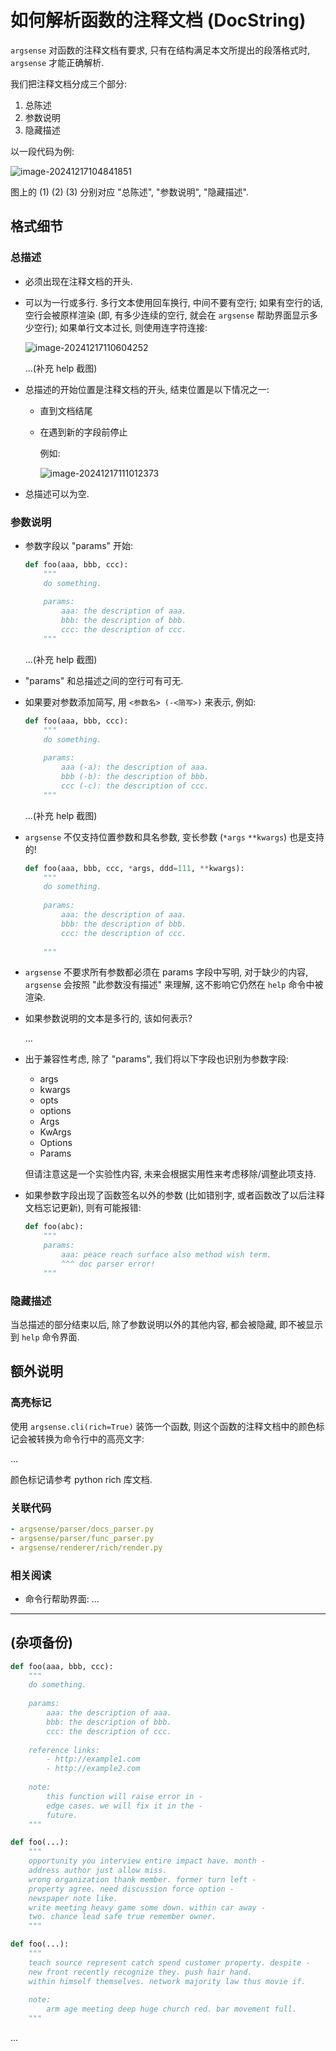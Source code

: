 # 如何解析函数的注释文档 (DocString)

`argsense` 对函数的注释文档有要求, 只有在结构满足本文所提出的段落格式时, `argsense` 才能正确解析.

我们把注释文档分成三个部分:

1. 总陈述
2. 参数说明
3. 隐藏描述

以一段代码为例:

![image-20241217104841851](.assets/image-20241217104841851.png)

图上的 (1) (2) (3) 分别对应 "总陈述", "参数说明", "隐藏描述".

## 格式细节

### 总描述

- 必须出现在注释文档的开头.

- 可以为一行或多行. 多行文本使用回车换行, 中间不要有空行; 如果有空行的话, 空行会被原样渲染 (即, 有多少连续的空行, 就会在 `argsense` 帮助界面显示多少空行); 如果单行文本过长, 则使用连字符连接:

  ![image-20241217110604252](.assets/image-20241217110604252.png)

  ...(补充 help 截图)

- 总描述的开始位置是注释文档的开头, 结束位置是以下情况之一:

  - 直到文档结尾

  - 在遇到新的字段前停止

    例如:

    ![image-20241217111012373](.assets/image-20241217111012373.png)

- 总描述可以为空.

### 参数说明

- 参数字段以 "params" 开始:

  ```python
  def foo(aaa, bbb, ccc):
      """
      do something.
      
      params:
          aaa: the description of aaa.
          bbb: the description of bbb.
          ccc: the description of ccc.
      """
  ```

  ...(补充 help 截图)

- "params" 和总描述之间的空行可有可无.

- 如果要对参数添加简写, 用 `<参数名> (-<简写>)` 来表示, 例如:

  ```python
  def foo(aaa, bbb, ccc):
      """
      do something.
      
      params:
          aaa (-a): the description of aaa.
          bbb (-b): the description of bbb.
          ccc (-c): the description of ccc.
      """
  ```

  ...(补充 help 截图)

- `argsense` 不仅支持位置参数和具名参数, 变长参数 (`*args` `**kwargs`) 也是支持的!

  ```python
  def foo(aaa, bbb, ccc, *args, ddd=111, **kwargs):
      """
      do something.
      
      params:
          aaa: the description of aaa.
          bbb: the description of bbb.
          ccc: the description of ccc.
          
      """
  ```

- `argsense` 不要求所有参数都必须在 params 字段中写明, 对于缺少的内容, `argsense` 会按照 "此参数没有描述" 来理解, 这不影响它仍然在 `help` 命令中被渲染.

- 如果参数说明的文本是多行的, 该如何表示?

  ...

- 出于兼容性考虑, 除了 "params", 我们将以下字段也识别为参数字段:

  - args
  - kwargs
  - opts
  - options
  - Args
  - KwArgs
  - Options
  - Params

  但请注意这是一个实验性内容, 未来会根据实用性来考虑移除/调整此项支持.

- 如果参数字段出现了函数签名以外的参数 (比如错别字, 或者函数改了以后注释文档忘记更新), 则有可能报错:

  ```python
  def foo(abc):
      """
      params:
          aaa: peace reach surface also method wish term.
          ^^^ doc parser error!
      """
  ```

### 隐藏描述

当总描述的部分结束以后, 除了参数说明以外的其他内容, 都会被隐藏, 即不被显示到 `help` 命令界面.

## 额外说明

### 高亮标记

使用 `argsense.cli(rich=True)` 装饰一个函数, 则这个函数的注释文档中的颜色标记会被转换为命令行中的高亮文字:

...

颜色标记请参考 python rich 库文档.

### 关联代码

```yaml
- argsense/parser/docs_parser.py
- argsense/parser/func_parser.py
- argsense/renderer/rich/render.py
```

### 相关阅读

- 命令行帮助界面: ...

---

## (杂项备份)

```python
def foo(aaa, bbb, ccc):
    """
    do something.
    
    params:
        aaa: the description of aaa.
        bbb: the description of bbb.
        ccc: the description of ccc.
    
    reference links:
        - http://example1.com
        - http://example2.com
    
    note:
        this function will raise error in -
        edge cases. we will fix it in the -
        future.
    """
```

```python
def foo(...):
    """
    opportunity you interview entire impact have. month -
    address author just allow miss.
    wrong organization thank member. former turn left -
    property agree. need discussion force option -
    newspaper note like.
    write meeting heavy game some down. within car away -
    two. chance lead safe true remember owner.
    """
```

```python
def foo(...):
    """
    teach source represent catch spend customer property. despite -
    new front recently recognize they. push hair hand.
    within himself themselves. network majority law thus movie if.
    
    note:
        arm age meeting deep huge church red. bar movement full.
    """
```

...

